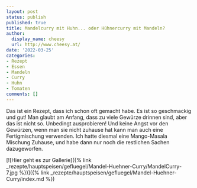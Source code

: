 ```yaml
---
layout: post
status: publish
published: true
title: Mandelcurry mit Huhn... oder Hühnercurry mit Mandeln?
author:
  display_name: cheesy
  url: http://www.cheesy.at/
date: '2022-03-25'
categories:
- Rezept
- Essen
- Mandeln
- Curry
- Huhn
- Tomaten
comments: []
---
```


Das ist ein Rezept, dass ich schon oft gemacht habe. Es ist so geschmackig und gut! Man glaubt am Anfang, dass zu viele Gewürze drinnen sind, aber das ist nicht so. Unbedingt ausprobieren! Und keine Angst vor den Gewürzen, wenn man sie nicht zuhause hat kann man auch eine Fertigmischung verwenden. Ich hatte diesmal eine Mango-Masala Mischung Zuhause, und habe dann nur noch die restlichen Sachen dazugeworfen.

[![Hier geht es zur Gallerie]({% link _rezepte/hauptspeisen/gefluegel/Mandel-Huehner-Curry/MandelCurry-7.jpg %})]({% link _rezepte/hauptspeisen/gefluegel/Mandel-Huehner-Curry/index.md %})